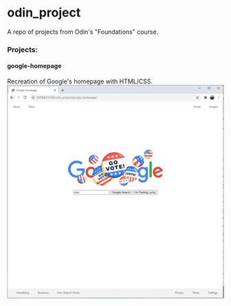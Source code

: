 # odin_project

A repo of projects from Odin's "Foundations" course.

### Projects:
#### google-homepage
Recreation of Google's homepage with HTML/CSS.  
![google-homepage](google_homepage/img/googl-homepage.PNG)  
